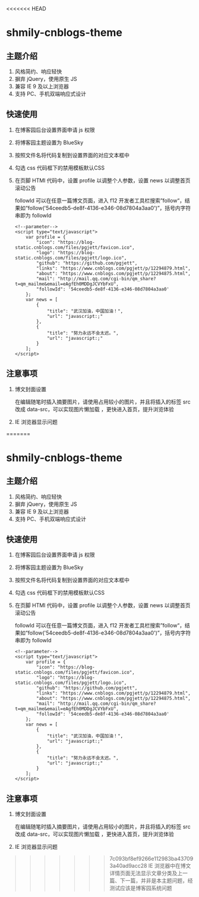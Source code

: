 <<<<<<< HEAD
# shmily-cnblogs-theme

## 主题介绍

1. 风格简约、响应轻快
2. 摒弃 jQuery，使用原生 JS
3. 兼容 IE 9 及以上浏览器
4. 支持 PC、手机双端响应式设计

## 快速使用

1. 在博客园后台设置界面申请 js 权限

2. 将博客园主题设置为 BlueSky

3. 按照文件名将代码复制到设置界面的对应文本框中

4. 勾选 css 代码框下的禁用模板默认CSS

5. 在页脚 HTMl 代码中，设置 profile 以调整个人参数，设置 news 以调整首页滚动公告

   followId 可以在任意一篇博文页面，进入 f12 开发者工具栏搜索”follow“，结果如“follow('54ceedb5-de8f-4136-e346-08d7804a3aa0')”，括号内字符串即为 followId

   ```
   <!--parameter-->
   <script type="text/javascript">
       var profile = {
           "icon": "https://blog-static.cnblogs.com/files/pgjett/favicon.ico",
           "logo": "https://blog-static.cnblogs.com/files/pgjett/logo.ico",
           "github": "https://github.com/pgjett",
           "links": "https://www.cnblogs.com/pgjett/p/12294879.html",
           "about": "https://www.cnblogs.com/pgjett/p/12294875.html",
           "mail": "http://mail.qq.com/cgi-bin/qm_share?t=qm_mailme&email=eAgfEh0MDDgJCVYbFxU",
           "followId": '54ceedb5-de8f-4136-e346-08d7804a3aa0'
       };
       var news = [
           {
               "title": "武汉加油，中国加油！",
               "url": "javascript:;"
           },
           {
               "title": "努力永远不会太迟。",
               "url": "javascript:;"
           }
       ];
   </script>
   ```

## 注意事项

1. 博文封面设置

   在编辑随笔时插入摘要图片，请使用占用较小的图片，并且将插入的标签 src 改成 data-src，可以实现图片懒加载 ，更快进入首页，提升浏览体验

2. IE 浏览器显示问题

=======
# shmily-cnblogs-theme

## 主题介绍

1. 风格简约、响应轻快
2. 摒弃 jQuery，使用原生 JS
3. 兼容 IE 9 及以上浏览器
4. 支持 PC、手机双端响应式设计

## 快速使用

1. 在博客园后台设置界面申请 js 权限

2. 将博客园主题设置为 BlueSky

3. 按照文件名将代码复制到设置界面的对应文本框中

4. 勾选 css 代码框下的禁用模板默认CSS

5. 在页脚 HTMl 代码中，设置 profile 以调整个人参数，设置 news 以调整首页滚动公告

   followId 可以在任意一篇博文页面，进入 f12 开发者工具栏搜索”follow“，结果如“follow('54ceedb5-de8f-4136-e346-08d7804a3aa0')”，括号内字符串即为 followId

   ```
   <!--parameter-->
   <script type="text/javascript">
       var profile = {
           "icon": "https://blog-static.cnblogs.com/files/pgjett/favicon.ico",
           "logo": "https://blog-static.cnblogs.com/files/pgjett/logo.ico",
           "github": "https://github.com/pgjett",
           "links": "https://www.cnblogs.com/pgjett/p/12294879.html",
           "about": "https://www.cnblogs.com/pgjett/p/12294875.html",
           "mail": "http://mail.qq.com/cgi-bin/qm_share?t=qm_mailme&email=eAgfEh0MDDgJCVYbFxU",
           "followId": '54ceedb5-de8f-4136-e346-08d7804a3aa0'
       };
       var news = [
           {
               "title": "武汉加油，中国加油！",
               "url": "javascript:;"
           },
           {
               "title": "努力永远不会太迟。",
               "url": "javascript:;"
           }
       ];
   </script>
   ```

## 注意事项

1. 博文封面设置

   在编辑随笔时插入摘要图片，请使用占用较小的图片，并且将插入的标签 src 改成 data-src，可以实现图片懒加载 ，更快进入首页，提升浏览体验

2. IE 浏览器显示问题

>>>>>>> 7c093bf8ef9266e112983ba437093a40ad9acc28
   IE 浏览器中在博文详情页面无法显示文章分类及上一篇、下一篇，并非是本主题问题，经测试应该是博客园系统问题